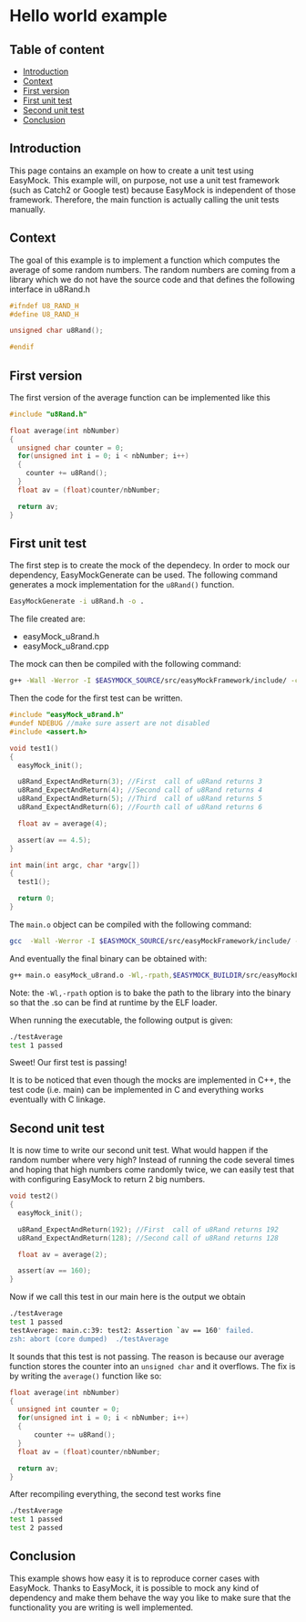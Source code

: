 # Hello world example

## Table of content
* [Introduction][intro]
* [Context][context]
* [First version][firstVersion]
* [First unit test][firstUT]
* [Second unit test][secondUT]
* [Conclusion][conclusion]

## <a name="user-content-intro"></a>Introduction
This page contains an example on how to create a unit test using EasyMock.
This example will, on purpose, not use a unit test framework (such as Catch2
or Google test) because EasyMock is independent of those framework.
Therefore, the main function is actually calling the unit tests manually.

## <a name="user-content-context"></a>Context
The goal of this example is to implement a function which computes the
average of some random numbers. The random numbers are coming from a
library which we do not have the source code and that defines the following
interface in u8Rand.h

```c
#ifndef U8_RAND_H
#define U8_RAND_H

unsigned char u8Rand();

#endif
```

## <a name="user-content-fv"></a>First version

The first version of the average function can be implemented like this

```c
#include "u8Rand.h"

float average(int nbNumber)
{
  unsigned char counter = 0;
  for(unsigned int i = 0; i < nbNumber; i++)
  {
    counter += u8Rand();
  }
  float av = (float)counter/nbNumber;

  return av;
}
```

## <a name="user-content-fut"></a>First unit test

The first step is to create the mock of the dependecy. In order to mock our
dependency, EasyMockGenerate can be used. The following command generates a
mock implementation for the `u8Rand()` function.
```sh
EasyMockGenerate -i u8Rand.h -o .
```

The file created are:
* easyMock_u8rand.h
* easyMock_u8rand.cpp

The mock can then be compiled with the following command:
```sh
g++ -Wall -Werror -I $EASYMOCK_SOURCE/src/easyMockFramework/include/ -c easyMock_u8rand.cpp -o easyMock_u8rand.o
```

Then the code for the first test can be written.
```c
#include "easyMock_u8rand.h"
#undef NDEBUG //make sure assert are not disabled
#include <assert.h>

void test1()
{
  easyMock_init();

  u8Rand_ExpectAndReturn(3); //First  call of u8Rand returns 3
  u8Rand_ExpectAndReturn(4); //Second call of u8Rand returns 4
  u8Rand_ExpectAndReturn(5); //Third  call of u8Rand returns 5
  u8Rand_ExpectAndReturn(6); //Fourth call of u8Rand returns 6

  float av = average(4);

  assert(av == 4.5);
}

int main(int argc, char *argv[])
{
  test1();

  return 0;
}
```

The `main.o` object can be compiled with the following command:
```sh
gcc  -Wall -Werror -I $EASYMOCK_SOURCE/src/easyMockFramework/include/ -c main.c -o main.o
```

And eventually the final binary can be obtained with:
```sh
g++ main.o easyMock_u8rand.o -Wl,-rpath,$EASYMOCK_BUILDIR/src/easyMockFramework/src" -L$EASYMOCK_BUILDIR/src/easyMockFramework/src -lEasyMockFramework -o testAverage
```
Note: the `-Wl,-rpath` option is to bake the path to the library into the binary
so that the .so can be find at runtime by the ELF loader.

When running the executable, the following output is given:
```sh
./testAverage
test 1 passed
```

Sweet! Our first test is passing!

It is to be noticed that even though the mocks are implemented in C++, the test
code (i.e. main) can be implemented in C and everything works eventually
with C linkage.

## <a name="user-content-sut"></a>Second unit test
It is now time to write our second unit test. What would happen if the random
number where very high? Instead of running the code several times and hoping
that high numbers come randomly twice, we can easily test that with configuring
EasyMock to return 2 big numbers.

```c
void test2()
{
  easyMock_init();

  u8Rand_ExpectAndReturn(192); //First  call of u8Rand returns 192
  u8Rand_ExpectAndReturn(128); //Second call of u8Rand returns 128

  float av = average(2);

  assert(av == 160);
}
```

Now if we call this test in our main here is the output we obtain
```sh
./testAverage
test 1 passed
testAverage: main.c:39: test2: Assertion `av == 160' failed.
zsh: abort (core dumped)  ./testAverage
```

It sounds that this test is not passing. The reason is because our average
function stores the counter into an `unsigned char` and it overflows. The fix
is by writing the `average()` function like so:

```c
float average(int nbNumber)
{
  unsigned int counter = 0;
  for(unsigned int i = 0; i < nbNumber; i++)
  {
      counter += u8Rand();
  }
  float av = (float)counter/nbNumber;

  return av;
}
```

After recompiling everything, the second test works fine

```sh
./testAverage
test 1 passed
test 2 passed
```

## <a name="user-content-conclusion"></a>Conclusion
This example shows how easy it is to reproduce corner cases with EasyMock.
Thanks to EasyMock, it is possible to mock any kind of dependency and make
them behave the way you like to make sure that the functionality you are
writing is well implemented.


[intro]: #user-content-intro
[Context]: #user-content-context
[firstVersion]: #user-content-fv
[firstUT]: #user-content-fut
[secondUT]: #user-content-sut
[conclusion]: #user-content-conclusion